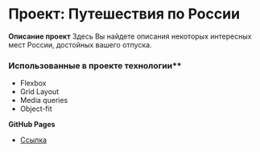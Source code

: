 # Проект: Путешествия по России

**Описание проект**
Здесь Вы найдете описания некоторых интересных мест Poccии, достойных вашего отпуска.

### Иcпользованные в проекте технологии**
* Flexbox
* Grid Layout
* Media  queries
* Object-fit

**GitHub Pages**
* [Ссылка](https://github.com/chashchinavera/russian-travel)